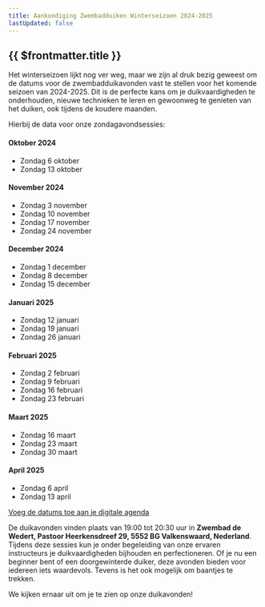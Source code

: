 ```yaml
---
title: Aankondiging Zwembadduiken Winterseizoen 2024-2025
lastUpdated: false
---
```


## {{ $frontmatter.title }}

Het winterseizoen lijkt nog ver weg, maar we zijn al druk bezig geweest om de datums voor de zwembadduikavonden vast te stellen voor het komende seizoen van 2024-2025. Dit is de perfecte kans om je duikvaardigheden te onderhouden, nieuwe technieken te leren en gewoonweg te genieten van het duiken, ook tijdens de koudere maanden.

Hierbij de data voor onze zondagavondsessies:

#### Oktober 2024
- Zondag 6 oktober
- Zondag 13 oktober

#### November 2024
- Zondag 3 november
- Zondag 10 november
- Zondag 17 november
- Zondag 24 november

#### December 2024
- Zondag 1 december
- Zondag 8 december
- Zondag 15 december

#### Januari 2025
- Zondag 12 januari
- Zondag 19 januari
- Zondag 26 januari

#### Februari 2025
- Zondag 2 februari
- Zondag 9 februari
- Zondag 16 februari
- Zondag 23 februari

#### Maart 2025
- Zondag 16 maart
- Zondag 23 maart
- Zondag 30 maart

#### April 2025
- Zondag 6 april
- Zondag 13 april

[Voeg de datums toe aan je digitale agenda](/zwembadDatums2024.ics)

De duikavonden vinden plaats van 19:00 tot 20:30 uur in **Zwembad de Wedert, Pastoor Heerkensdreef 29, 5552 BG Valkenswaard, Nederland**. Tijdens deze sessies kun je onder begeleiding van onze ervaren instructeurs je duikvaardigheden bijhouden en perfectioneren. Of je nu een beginner bent of een doorgewinterde duiker, deze avonden bieden voor iedereen iets waardevols. Tevens is het ook mogelijk om baantjes te trekken.

We kijken ernaar uit om je te zien op onze duikavonden!
